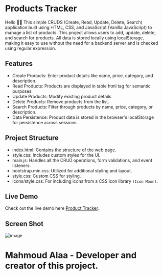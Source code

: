 # Products Tracker
Hello 🙋‍♂
This simple CRUDS (Create, Read, Update, Delete, Search) application built using HTML, CSS, and JavaScript (Vanilla JavaScript) to manage a list of products. This project allows users to add, update, delete, and search for products. All data is stored locally using localStorage, making it easy to use without the need for a backend server and is checked using regular expression.

## Features
- Create Products: Enter product details like name, price, category, and description.
- Read Products: Products are displayed in table html tag for semantic purposes
- Update Products: Modify existing product details.
- Delete Products: Remove products from the list.
- Search Products: Filter through products by name, price, category, or description.
- Data Persistence: Product data is stored in the browser's localStorage for persistence across sessions.

## Project Structure
- index.html: Contains the structure of the web page.
- style.css: Includes custom styles for the UI.
- main.js: Handles all the CRUD operations, form validations, and event listeners.
- bootstrap.min.css: Utilized for additional styling and layout.
- style.css: Custom CSS for styling.
- icons/style.css: For including icons from a CSS icon library `(Icon Moon)`.

## Live Demo
   Check out the live demo here [Product Tracker](https://tinypandacoder.github.io/CRUDS-JavaScript/).

## Screen Shot
![image](https://github.com/user-attachments/assets/e9b9ffdb-7ae4-424a-80b3-a8ab2ed89eba)


# Mahmoud Alaa - Developer and creator of this project.


